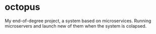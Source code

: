 # octopus
My end-of-degree project, a system based on microservices. Running microservers and launch new of them when the system is colapsed.
